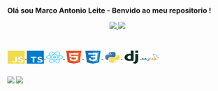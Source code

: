 ###  Olá sou Marco Antonio Leite - Benvido ao meu  repositorio !

              
<div align="center">
  <a href="https://github.com/marcoleitecarmo">
  <img height="180em" src="https://github-readme-stats.vercel.app/api?username=marcoleitecarmo&show_icons=true&theme=vue-dark&include_all_commits=true&count_private=true"/>
  <img height="180em" src="https://github-readme-stats.vercel.app/api/top-langs/?username=marcoleitecarmo&layout=compact&langs_count=7&theme=vue-dark"/>
</div>
  
##
  
<div style="display: inline_block"><br>
  <img align="center" alt="Marco-Js" height="30" width="40" src="https://raw.githubusercontent.com/devicons/devicon/master/icons/javascript/javascript-plain.svg">
  <img align="center" alt="Marco-Ts" height="30" width="40" src="https://raw.githubusercontent.com/devicons/devicon/master/icons/typescript/typescript-plain.svg">
  <img align="center" alt="Marco-React" height="30" width="40" src="https://raw.githubusercontent.com/devicons/devicon/master/icons/react/react-original.svg">
  <img align="center" alt="Marco-HTML" height="30" width="40" src="https://raw.githubusercontent.com/devicons/devicon/master/icons/html5/html5-original.svg">
  <img align="center" alt="Marco-CSS" height="30" width="40" src="https://raw.githubusercontent.com/devicons/devicon/master/icons/css3/css3-original.svg">
  <img align="center" alt="Marco-Python" height="30" width="40" src="https://raw.githubusercontent.com/devicons/devicon/master/icons/python/python-original.svg">
  <img align="center" alt="Marco-Django" height="30" width="40" src="https://raw.githubusercontent.com/devicons/devicon/master/icons/django/django-plain.svg">
   <img align="center" alt="Marco-MySQL" height="30" width="40" src="https://raw.githubusercontent.com/devicons/devicon/master/icons/mysql/mysql-original-wordmark.svg">

</div>
  
##
  
<div>
    <a href = "mailto:contatomarcoleitecarmo@gmail.com"><img src="https://img.shields.io/badge/-Gmail-%23333?style=for-the-badge&logo=gmail&logoColor=white" target="_blank"></a>
   <a href="https://www.linkedin.com/in/marco-antonio-leite-do-carmo-leite-90b742146" target="_blank"><img src="https://img.shields.io/badge/-LinkedIn-%230077B5?style=for-the-badge&logo=linkedin&logoColor=white" target="_blank"></a>
  
</div>
  


